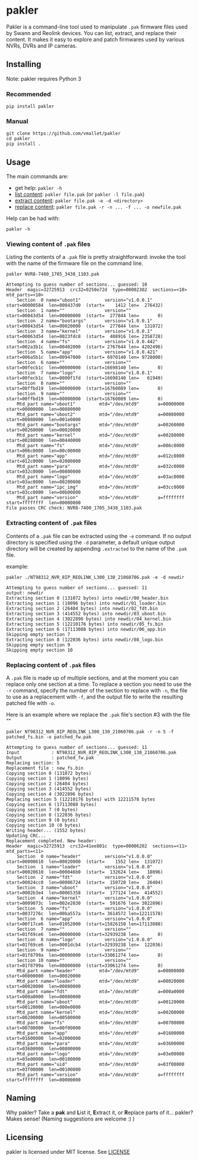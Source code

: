 # pakler

Pakler is a command-line tool used to manipulate `.pak` firmware files
used by Swann and Reolink devices. You can list, extract, and replace their
content. It makes it easy to explore and patch firmwares used by various
NVRs, DVRs and IP cameras.

## Installing

Note: pakler requires Python 3

### Recommended

```shell
pip install pakler
```

### Manual

```shell
git clone https://github.com/vmallet/pakler
cd pakler
pip install .
```

## Usage

The main commands are:
 * get help: `pakler -h`
 * [list content](#viewing-content-of-pak-files): `pakler file.pak` (or `pakler -l file.pak`)
 * [extract content](#extracting-content-of-pak-files): `pakler file.pak -e -d <directory>`
 * [replace content](#replacing-content-of-pak-files): `pakler file.pak -r -n ... -f ... -o newfile.pak`

Help can be had with:
```shell
pakler -h
```

### Viewing content of `.pak` files

Listing the contents of a `.pak` file is pretty straightforward: invoke the
tool with the name of the firmware file on the command line.

```shell
pakler NVR8-7400_1705_3438_1103.pak
```

```
Attempting to guess number of sections... guessed: 10
Header  magic=32725913  crc32=0250e72d  type=00002302  sections=<10>  mtd_parts=<10>
    Section  0 name="uboot1"         version="v1.0.0.1"       start=00000584  len=000437d0  (start=    1412 len=  276432)
    Section  1 name=""               version=""               start=00043d54  len=00000000  (start=  277844 len=       0)
    Section  2 name="bootargs"       version="v1.0.0.1"       start=00043d54  len=00020000  (start=  277844 len=  131072)
    Section  3 name="kernel"         version="v1.0.0.1"       start=00063d54  len=0023fdc8  (start=  408916 len= 2358728)
    Section  4 name="fs"             version="v1.0.0.442"     start=002a3b1c  len=00402000  (start= 2767644 len= 4202496)
    Section  5 name="app"            version="v1.0.0.421"     start=006a5b1c  len=00947000  (start= 6970140 len= 9728000)
    Section  6 name=""               version=""               start=00fecb1c  len=00000000  (start=16698140 len=       0)
    Section  7 name="logo"           version="v1.0.0.1"       start=00fecb1c  len=0000f1fd  (start=16698140 len=   61949)
    Section  8 name=""               version=""               start=00ffbd19  len=00000000  (start=16760089 len=       0)
    Section  9 name=""               version=""               start=00ffbd19  len=00000000  (start=16760089 len=       0)
    Mtd_part name="uboot1"         mtd="/dev/mtd9"       a=00000000  start=00000000  len=00080000
    Mtd_part name="uboot2"         mtd="/dev/mtd9"       a=00080000  start=00080000  len=001e0000
    Mtd_part name="bootargs"       mtd="/dev/mtd9"       a=00260000  start=00260000  len=00020000
    Mtd_part name="kernel"         mtd="/dev/mtd9"       a=00280000  start=00280000  len=00440000
    Mtd_part name="fs"             mtd="/dev/mtd9"       a=006c0000  start=006c0000  len=00c00000
    Mtd_part name="app"            mtd="/dev/mtd9"       a=012c0000  start=012c0000  len=02000000
    Mtd_part name="para"           mtd="/dev/mtd9"       a=032c0000  start=032c0000  len=00800000
    Mtd_part name="logo"           mtd="/dev/mtd9"       a=03ac0000  start=03ac0000  len=00200000
    Mtd_part name="ipc_img"        mtd="/dev/mtd9"       a=03cc0000  start=03cc0000  len=00b00000
    Mtd_part name="version"        mtd="/dev/mtd9"       a=ffffffff  start=ffffffff  len=00000000
File passes CRC check: NVR8-7400_1705_3438_1103.pak
```

### Extracting content of `.pak` files

Contents of a `.pak` file can be extracted using the `-e` command. If no
output directory is specified using the `-d` parameter, a default unique
output directory will be created by appending `.extracted` to the name of
the `.pak` file.

example:
```shell
pakler ./NT98312_NVR_8IP_REOLINK_L300_130_21060706.pak -e -d newdir
```
```
Attempting to guess number of sections... guessed: 11
output: newdir
Extracting section 0 (131072 bytes) into newdir/00_header.bin
Extracting section 1 (18096 bytes) into newdir/01_loader.bin
Extracting section 2 (26404 bytes) into newdir/02_fdt.bin
Extracting section 3 (414552 bytes) into newdir/03_uboot.bin
Extracting section 4 (3022896 bytes) into newdir/04_kernel.bin
Extracting section 5 (12210176 bytes) into newdir/05_fs.bin
Extracting section 6 (17113088 bytes) into newdir/06_app.bin
Skipping empty section 7
Extracting section 8 (122036 bytes) into newdir/08_logo.bin
Skipping empty section 9
Skipping empty section 10
```

### Replacing content of `.pak` files

A `.pak` file is made up of multiple sections, and at the moment you can
replace only one section at a time. To replace a section you need to 
use the `-r` command, specify the number of the section to replace with `-n`,
the file to use as a replacement with `-f`, and the output file to write
the resulting patched file with `-o`.

Here is an example where we replace the `.pak` file's section #3 with the
file ""

```shell
pakler NT98312_NVR_8IP_REOLINK_L300_130_21060706.pak -r -n 5 -f patched_fs.bin -o patched_fw.pak
````

```
Attempting to guess number of sections... guessed: 11
Input            : NT98312_NVR_8IP_REOLINK_L300_130_21060706.pak
Output           : patched_fw.pak
Replacing section: 5
Replacement file : new_fs.bin
Copying section 0 (131072 bytes)
Copying section 1 (18096 bytes)
Copying section 2 (26404 bytes)
Copying section 3 (414552 bytes)
Copying section 4 (3022896 bytes)
Replacing section 5 (12210176 bytes) with 12211578 bytes
Copying section 6 (17113088 bytes)
Copying section 7 (0 bytes)
Copying section 8 (122036 bytes)
Copying section 9 (0 bytes)
Copying section 10 (0 bytes)
Writing header... (1552 bytes)
Updating CRC...
Replacement completed. New header:
Header  magic=32725913  crc32=41ee801c  type=00006202  sections=<11>  mtd_parts=<11>
    Section  0 name="header"         version="v1.0.0.0"       start=00000610  len=00020000  (start=    1552 len=  131072)
    Section  1 name="loader"         version="v1.0.0.0"       start=00020610  len=000046b0  (start=  132624 len=   18096)
    Section  2 name="fdt"            version="v1.0.0.0"       start=00024cc0  len=00006724  (start=  150720 len=   26404)
    Section  3 name="uboot"          version="v1.0.0.0"       start=0002b3e4  len=00065358  (start=  177124 len=  414552)
    Section  4 name="kernel"         version="v1.0.0.0"       start=0009073c  len=002e2030  (start=  591676 len= 3022896)
    Section  5 name="fs"             version="v1.0.0.0"       start=0037276c  len=00ba557a  (start= 3614572 len=12211578)
    Section  6 name="app"            version="v1.0.0.0"       start=00f17ce6  len=01052000  (start=15826150 len=17113088)
    Section  7 name=""               version=""               start=01f69ce6  len=00000000  (start=32939238 len=       0)
    Section  8 name="logo"           version="v1.0.0.0"       start=01f69ce6  len=0001dcb4  (start=32939238 len=  122036)
    Section  9 name=""               version=""               start=01f8799a  len=00000000  (start=33061274 len=       0)
    Section 10 name=""               version=""               start=01f8799a  len=00000000  (start=33061274 len=       0)
    Mtd_part name="header"         mtd="/dev/mtd9"       a=00000000  start=00000000  len=00020000
    Mtd_part name="loader"         mtd="/dev/mtd9"       a=00020000  start=00020000  len=00080000
    Mtd_part name="fdt"            mtd="/dev/mtd9"       a=000a0000  start=000a0000  len=00080000
    Mtd_part name="uboot"          mtd="/dev/mtd9"       a=00120000  start=00120000  len=000e0000
    Mtd_part name="kernel"         mtd="/dev/mtd9"       a=00200000  start=00200000  len=00500000
    Mtd_part name="fs"             mtd="/dev/mtd9"       a=00700000  start=00700000  len=00f00000
    Mtd_part name="app"            mtd="/dev/mtd9"       a=01600000  start=01600000  len=02000000
    Mtd_part name="para"           mtd="/dev/mtd9"       a=03600000  start=03600000  len=00800000
    Mtd_part name="logo"           mtd="/dev/mtd9"       a=03e00000  start=03e00000  len=00100000
    Mtd_part name="uid"            mtd="/dev/mtd9"       a=03f00000  start=03f00000  len=00100000
    Mtd_part name="version"        mtd="/dev/mtd9"       a=ffffffff  start=ffffffff  len=00000000
```


## Naming

Why pakler? Take a **pak** and **L**ist it, **E**xtract it, or **R**eplace 
parts of it... pakler? Makes sense! (Naming suggestions are welcome :) )

## Licensing

pakler is licensed under MIT license. See [LICENSE](LICENSE)
